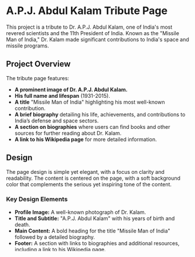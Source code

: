 # A.P.J. Abdul Kalam Tribute Page

This project is a tribute to Dr. A.P.J. Abdul Kalam, one of India's most revered scientists and the 11th President of India. Known as the "Missile Man of India," Dr. Kalam made significant contributions to India's space and missile programs.

## Project Overview

The tribute page features:

- **A prominent image of Dr. A.P.J. Abdul Kalam.**
- **His full name and lifespan** (1931-2015).
- **A title** "Missile Man of India" highlighting his most well-known contribution.
- **A brief biography** detailing his life, achievements, and contributions to India’s defense and space sectors.
- **A section on biographies** where users can find books and other sources for further reading about Dr. Kalam.
- **A link to his Wikipedia page** for more detailed information.

## Design

The page design is simple yet elegant, with a focus on clarity and readability. The content is centered on the page, with a soft background color that complements the serious yet inspiring tone of the content.

### Key Design Elements

- **Profile Image:** A well-known photograph of Dr. Kalam.
- **Title and Subtitle:** "A.P.J. Abdul Kalam" with his years of birth and death.
- **Main Content:** A bold heading for the title "Missile Man of India" followed by a detailed biography.
- **Footer:** A section with links to biographies and additional resources, including a link to his Wikipedia page.

## Technologies Used

- **HTML5** for structuring the content.
- **CSS3** for styling the page, including the layout, typography, and colors.
- **Responsive Design** to ensure the page looks good on all devices.

## Getting Started

To view the project locally:

1. Clone the repository:

    ```bash
    git clone https://github.com/anirudha-8/Tribute-Page---A.P.J.-Abdul-Kalam.git
    ```

2. Navigate to the project directory:

    ```bash
    cd src
    ```

3. Open `index.html` in your web browser.

## Future Enhancements

Some potential enhancements include:

- Adding animations or transitions to make the page more interactive.
- Incorporating a timeline of Dr. Kalam’s life achievements.
- Including quotes and personal anecdotes to give more depth to the tribute.

---

This tribute page is a humble attempt to honor the life and legacy of Dr. A.P.J. Abdul Kalam.
